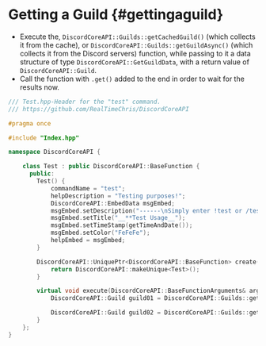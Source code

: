 Getting a Guild {#gettingaguild}
============
- Execute the, `DiscordCoreAPI::Guilds::getCachedGuild()` (which collects it from the cache), or `DiscordCoreAPI::Guilds::getGuildAsync()` (which collects it from the Discord servers) function, while passing to it a data structure of type `DiscordCoreAPI::GetGuildData`, with a return value of `DiscordCoreAPI::Guild`.
- Call the function with `.get()` added to the end in order to wait for the results now.

```cpp
/// Test.hpp-Header for the "test" command.
/// https://github.com/RealTimeChris/DiscordCoreAPI

#pragma once

#include "Index.hpp"

namespace DiscordCoreAPI {

	class Test : public DiscordCoreAPI::BaseFunction {
	  public:
		Test() {
			commandName = "test";
			helpDescription = "Testing purposes!";
			DiscordCoreAPI::EmbedData msgEmbed;
			msgEmbed.setDescription("------\nSimply enter !test or /test!\n------");
			msgEmbed.setTitle("__**Test Usage__");
			msgEmbed.setTimeStamp(getTimeAndDate());
			msgEmbed.setColor("FeFeFe");
			helpEmbed = msgEmbed;
		}

		DiscordCoreAPI::UniquePtr<DiscordCoreAPI::BaseFunction> create() {
			return DiscordCoreAPI::makeUnique<Test>();
		}

		virtual void execute(DiscordCoreAPI::BaseFunctionArguments& args) {
			DiscordCoreAPI::Guild guild01 = DiscordCoreAPI::Guilds::getCachedGuild({args.eventData.getGuildId()}).get();

			DiscordCoreAPI::Guild guild02 = DiscordCoreAPI::Guilds::getGuildAsync({args.eventData.getGuildId()}).get();
		}
	};
}
```
